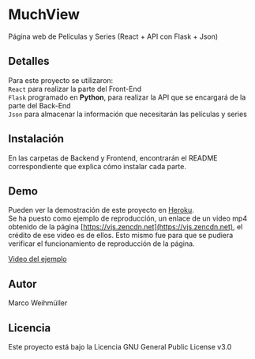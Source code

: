 # MuchView
Página web de Películas y Series (React + API con Flask + Json)

## Detalles
Para este proyecto se utilizaron:<br>
`React` para realizar la parte del Front-End<br>
`Flask` programado en **Python**, para realizar la API que se encargará de la parte del Back-End<br>
`Json` para almacenar la información que necesitarán las películas y series

## Instalación
En las carpetas de Backend y Frontend, encontrarán el README correspondiente que explica cómo instalar cada parte.

## Demo
Pueden ver la demostración de este proyecto en [Heroku](https://muchviewfrontend.herokuapp.com/).<br>
Se ha puesto como ejemplo de reproducción, un enlace de un video mp4 obtenido de la página [https://vjs.zencdn.net](https://vjs.zencdn.net), el crédito de ese video es de ellos. Esto mismo fue para que se pudiera verificar el funcionamiento de reproducción de la página.<br>

[Video del ejemplo](https://muchviewfrontend.herokuapp.com/Video?id=8588&cap=1)


## Autor
Marco Weihmüller

## Licencia
Este proyecto está bajo la Licencia GNU General Public License v3.0
